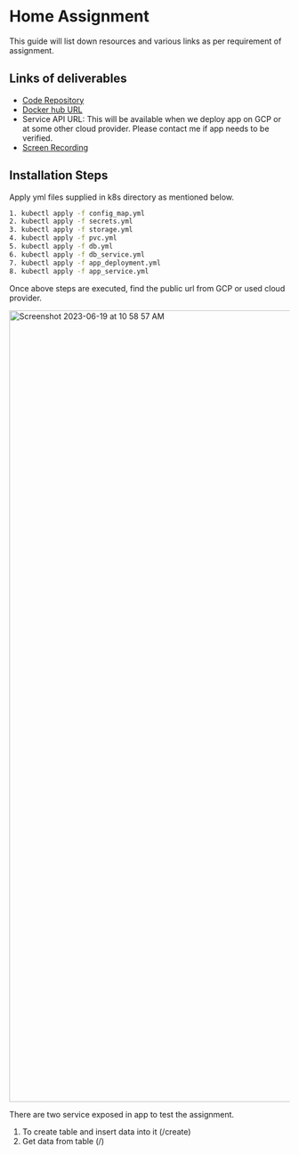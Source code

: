 # Home Assignment
This guide will list down resources and various links as per requirement of assignment.

## Links of deliverables

- [Code Repository ](https://github.com/ranamanoj114/Kubernetes_micro_service)
- [Docker hub URL](https://hub.docker.com/repository/docker/manojrana114/kubernetes_micro_service/general)
- Service API URL: This will be available when we deploy app on GCP or at some other cloud provider. Please contact me if app needs to be verified.
- [Screen Recording]()

## Installation Steps
Apply yml files supplied in k8s directory as mentioned below.

```sh
1. kubectl apply -f config_map.yml
2. kubectl apply -f secrets.yml
3. kubectl apply -f storage.yml
4. kubectl apply -f pvc.yml
5. kubectl apply -f db.yml
6. kubectl apply -f db_service.yml
7. kubectl apply -f app_deployment.yml
8. kubectl apply -f app_service.yml
```

Once above steps are executed, find the public url from GCP or used cloud provider.



<img width="1421" alt="Screenshot 2023-06-19 at 10 58 57 AM" src="https://github.com/ranamanoj114/Kubernetes_micro_service/assets/114919655/1baa92bc-8da8-4cb2-869d-48a85fbb465d">

There are two service exposed in app to test the assignment.
1. To create table and insert data into it (/create)
2. Get data from table (/)

